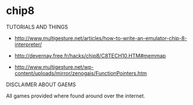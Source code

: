 # chip8

TUTORIALS AND THINGS

* http://www.multigesture.net/articles/how-to-write-an-emulator-chip-8-interpreter/

* http://devernay.free.fr/hacks/chip8/C8TECH10.HTM#memmap

* http://www.multigesture.net/wp-content/uploads/mirror/zenogais/FunctionPointers.htm

DISCLAIMER ABOUT GAEMS

All games provided where found around over the internet.

